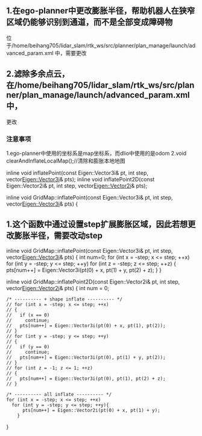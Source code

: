 ## 1.在ego-planner中更改膨胀半径，帮助机器人在狭窄区域仍能够识别到通道，而不是全部变成障碍物
  位于/home/beihang705/lidar_slam/rtk_ws/src/planner/plan_manage/launch/advanced_param.xml 中，需要更改<param name="grid_map/obstacles_inflation"     value="0.3" />   
## 2.滤除多余点云，在/home/beihang705/lidar_slam/rtk_ws/src/planner/plan_manage/launch/advanced_param.xml 中，
  更改<param name="grid_map/filter_height_min" value="0.05"/>  <!-- 基于车体坐标系高度做过滤-->
      <param name="grid_map/filter_height_max" value="0.5"/>  <!-- 基于车体坐标系高度做过滤-->
















### 注意事项
1.ego-planner中使用的坐标系是map坐标系，而dlio中使用的是odom
2.void clearAndInflateLocalMap();//清除和膨胀本地地图

inline void inflatePoint(const Eigen::Vector3i& pt, int step, vector<Eigen::Vector3i>& pts);
  inline void inflatePoint2D(const Eigen::Vector2i& pt, int step, vector<Eigen::Vector2i>& pts);

inline void GridMap::inflatePoint(const Eigen::Vector3i& pt, int step, vector<Eigen::Vector3i>& pts) {

## 1.这个函数中通过设置step扩展膨胀区域，因此若想更改膨胀半径，需要改动step
inline void GridMap::inflatePoint(const Eigen::Vector3i& pt, int step, vector<Eigen::Vector3i>& pts) {
      int num=0;
      for (int x = -step; x <= step; ++x)
      for (int y = -step; y <= step; ++y)
        for (int z = -step; z <= step; ++z) {
          pts[num++] = Eigen::Vector3i(pt(0) + x, pt(1) + y, pt(2) + z);
        }
  }

  inline void GridMap::inflatePoint2D(const Eigen::Vector2i& pt, int step, vector<Eigen::Vector2i>& pts) {
    int num = 0;

    /* ---------- + shape inflate ---------- */
    // for (int x = -step; x <= step; ++x)
    // {
    //   if (x == 0)
    //     continue;
    //   pts[num++] = Eigen::Vector3i(pt(0) + x, pt(1), pt(2));
    // }
    // for (int y = -step; y <= step; ++y)
    // {
    //   if (y == 0)
    //     continue;
    //   pts[num++] = Eigen::Vector3i(pt(0), pt(1) + y, pt(2));
    // }
    // for (int z = -1; z <= 1; ++z)
    // {
    //   pts[num++] = Eigen::Vector3i(pt(0), pt(1), pt(2) + z);
    // }

    /* ---------- all inflate ---------- */
    for (int x = -step; x <= step; ++x)
      for (int y = -step; y <= step; ++y){
          pts[num++] = Eigen::Vector2i(pt(0) + x, pt(1) + y);
        }
  }

 